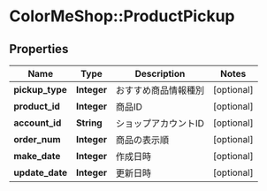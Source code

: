 # ColorMeShop::ProductPickup

## Properties
Name | Type | Description | Notes
------------ | ------------- | ------------- | -------------
**pickup_type** | **Integer** | おすすめ商品情報種別 | [optional] 
**product_id** | **Integer** | 商品ID | [optional] 
**account_id** | **String** | ショップアカウントID | [optional] 
**order_num** | **Integer** | 商品の表示順 | [optional] 
**make_date** | **Integer** | 作成日時 | [optional] 
**update_date** | **Integer** | 更新日時 | [optional] 


